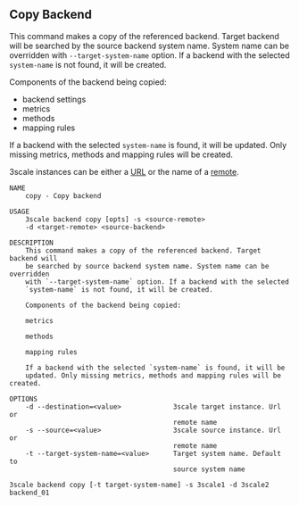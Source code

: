## Copy Backend

This command makes a copy of the referenced backend.
Target backend will be searched by the source backend system name. System name can be overridden with `--target-system-name` option.
If a backend with the selected `system-name` is not found, it will be created.

Components of the backend being copied:

* backend settings
* metrics
* methods
* mapping rules

If a backend with the selected `system-name` is found, it will be updated. Only missing metrics, methods and mapping rules will be created.

3scale instances can be either a [URL](docs/remotes.md#remote-urls) or the name of a [remote](docs/remotes.md).

```shell
NAME
    copy - Copy backend

USAGE
    3scale backend copy [opts] -s <source-remote>
    -d <target-remote> <source-backend>

DESCRIPTION
    This command makes a copy of the referenced backend. Target backend will
    be searched by source backend system name. System name can be overridden
    with `--target-system-name` option. If a backend with the selected
    `system-name` is not found, it will be created.

    Components of the backend being copied:

    metrics

    methods

    mapping rules

    If a backend with the selected `system-name` is found, it will be
    updated. Only missing metrics, methods and mapping rules will be created.

OPTIONS
    -d --destination=<value>             3scale target instance. Url or
                                         remote name
    -s --source=<value>                  3scale source instance. Url or
                                         remote name
    -t --target-system-name=<value>      Target system name. Default to
                                         source system name
```

```shell
3scale backend copy [-t target-system-name] -s 3scale1 -d 3scale2 backend_01
```
